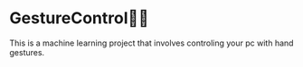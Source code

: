 # GestureControl👋🤖
This is a machine learning project that involves controling your pc with hand gestures.
